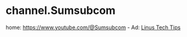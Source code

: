 # channel.Sumsubcom
home: https://www.youtube.com/@Sumsubcom - Ad: [Linus Tech Tips](https://youtu.be/AXgUnbMAcOY?t=837)
